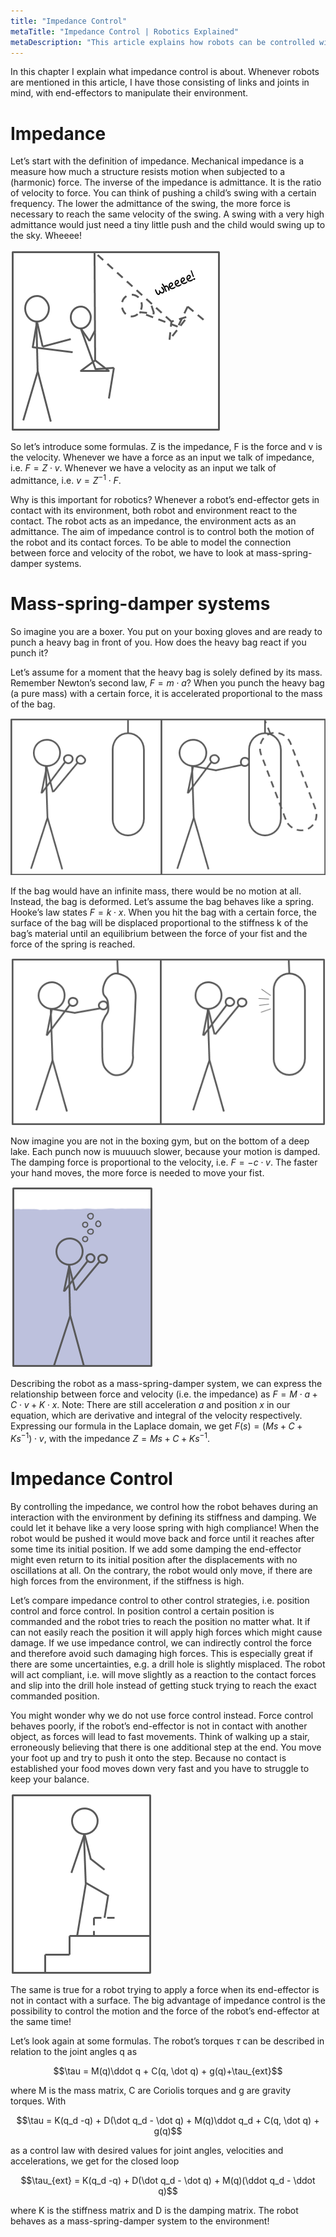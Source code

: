 ```yaml
---
title: "Impedance Control"
metaTitle: "Impedance Control | Robotics Explained"
metaDescription: "This article explains how robots can be controlled with impedance control"
---
```


In this chapter I explain what impedance control is about. Whenever robots are mentioned in this article, I have those consisting of links and joints in mind, with end-effectors to manipulate their environment.

# Impedance

Let’s start with the definition of impedance.
Mechanical impedance is a measure how much a structure resists motion when subjected to a (harmonic) force. The inverse of the impedance is admittance. It is the ratio of velocity to force. You can think of pushing a child’s swing with a certain frequency. The lower the admittance of the swing, the more force is necessary to reach the same velocity of the swing. A swing with a very high admittance would just need a tiny little push and the child would swing up to the sky. Wheeee!

![swing](../images/impedance/swing.png "Swing")

So let’s introduce some formulas. Z is the impedance, F is the force and v is the velocity. Whenever we have a force as an input we talk of impedance, i.e. $F = Z \cdot v$. Whenever we have a velocity as an input we talk of admittance, i.e. $v = Z^{-1}\cdot F$.

Why is this important for robotics? Whenever a robot’s end-effector gets in contact with its environment, both robot and environment react to the contact. The robot acts as an impedance, the environment acts as an admittance. The aim of impedance control is to control both the motion of the robot and its contact forces. To be able to model the connection between force and velocity of the robot, we have to look at mass-spring-damper systems.

# Mass-spring-damper systems

So imagine you are a boxer. You put on your boxing gloves and are ready to punch a heavy bag in front of you. How does the heavy bag react if you punch it?

Let’s assume for a moment that the heavy bag is solely defined by its mass. Remember Newton’s second law, $F=m\cdot a$? When you punch the heavy bag (a pure mass) with a certain force, it is accelerated proportional to the mass of the bag.

![bag](../images/impedance/bag.png "Bag")

If the bag would have an infinite mass, there would be no motion at all. Instead, the bag is deformed. Let’s assume the bag behaves like a spring. Hooke’s law states $F=k\cdot x$. When you hit the bag with a certain force, the surface of the bag will be displaced proportional to the stiffness k of the bag’s material until an equilibrium between the force of your fist and the force of the spring is reached.

![bag_mass](../images/impedance/bag_mass.png "Bag Mass")

Now imagine you are not in the boxing gym, but on the bottom of a deep lake. Each punch now is muuuuch slower, because your motion is damped. The damping force is proportional to the velocity, i.e. $F=-c \cdot v$. The faster your hand moves, the more force is needed to move your fist.

![water](../images/impedance/water.png "Water")

Describing the robot as a mass-spring-damper system, we can express the relationship between force and velocity (i.e. the impedance) as $F=M\cdot a + C \cdot v + K \cdot x$. Note: There are still acceleration $a$ and position $x$ in our equation, which are derivative and integral of the velocity respectively. Expressing our formula in the Laplace domain, we get $F(s)=(Ms+C+Ks^{-1})\cdot v$, with the impedance $Z = Ms+C+Ks^{-1}$.

# Impedance Control

By controlling the impedance, we control how the robot behaves during an interaction with the environment by defining its stiffness and damping. We could let it behave like a very loose spring with high compliance! When the robot would be pushed it would move back and force until it reaches after some time its initial position. If we add some damping the end-effector might even return to its initial position after the displacements with no oscillations at all. On the contrary, the robot would only move, if there are high forces from the environment, if the stiffness is high.

Let’s compare impedance control to other control strategies, i.e. position control and force control. In position control a certain position is commanded and the robot tries to reach the position no matter what. It if can not easily reach the position it will apply high forces which might cause damage. If we use impedance control, we can indirectly control the force and therefore avoid such damaging high forces. This is especially great if there are some uncertainties, e.g. a drill hole is slightly misplaced. The robot will act compliant, i.e. will move slightly as a reaction to the contact forces and slip into the drill hole instead of getting stuck trying to reach the exact commanded position.

You might wonder why we do not use force control instead. Force control behaves poorly, if the robot’s end-effector is not in contact with another object, as forces will lead to fast movements. Think of walking up a stair, erroneously believing that there is one additional step at the end. You move your foot up and try to push it onto the step. Because no contact is established your food moves down very fast and you have to struggle to keep your balance.

![stair](../images/impedance/stair.png "Stair")

The same is true for a robot trying to apply a force when its end-effector is not in contact with a surface. The big advantage of impedance control is the possibility to control the motion and the force of the robot’s end-effector at the same time!

Let’s look again at some formulas. The robot’s torques $\tau$ can be described in relation to the joint angles q as

$$\tau = M(q)\ddot q + C(q, \dot q) + g(q)+\tau_{ext}$$

where M is the mass matrix, C are Coriolis torques and g are gravity torques. With

$$\tau = K(q_d -q) + D(\dot q_d - \dot q) + M(q)\ddot q_d + C(q, \dot q) + g(q)$$

as a control law with desired values for joint angles, velocities and accelerations, we get for the closed loop

$$\tau_{ext} = K(q_d -q) + D(\dot q_d - \dot q) + M(q)(\ddot q_d - \ddot q)$$

where K is the stiffness matrix and D is the damping matrix. The robot behaves as a mass-spring-damper system to the environment!